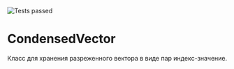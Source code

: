 ![Tests passed](https://github.com/FinemechanicPub/CondensedVector/actions/workflows/bsbuild.yml/badge.svg)
# CondensedVector
Класс для хранения разреженного вектора в виде пар индекс-значение.

